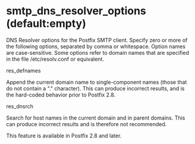 # smtp_dns_resolver_options (default:empty) 

 DNS Resolver options for the Postfix SMTP client.  Specify zero
or more of the following options, separated by comma or whitespace.
Option names are case-sensitive. Some options refer to domain names
that are specified in the file /etc/resolv.conf or equivalent. 



res_defnames

 Append the current domain name to single-component names (those
that do not contain a "." character). This can produce incorrect
results, and is the hard-coded behavior prior to Postfix 2.8. 

res_dnsrch

 Search for host names in the current domain and in parent
domains. This can produce incorrect results and is therefore not
recommended. 



 This feature is available in Postfix 2.8 and later.  



